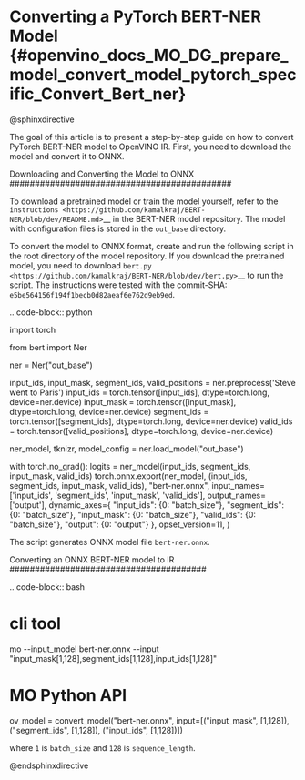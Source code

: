 # Converting a PyTorch BERT-NER Model {#openvino_docs_MO_DG_prepare_model_convert_model_pytorch_specific_Convert_Bert_ner}

@sphinxdirective

The goal of this article is to present a step-by-step guide on how to convert PyTorch BERT-NER model to OpenVINO IR. First, you need to download the model and convert it to ONNX.


Downloading and Converting the Model to ONNX
############################################

To download a pretrained model or train the model yourself, refer
to the `instructions <https://github.com/kamalkraj/BERT-NER/blob/dev/README.md>`__ in the
BERT-NER model repository. The model with configuration files is stored in the ``out_base`` directory.

To convert the model to ONNX format, create and run the following script in the root
directory of the model repository. If you download the pretrained model, you need
to download `bert.py <https://github.com/kamalkraj/BERT-NER/blob/dev/bert.py>`__ to run the script.
The instructions were tested with the commit-SHA: ``e5be564156f194f1becb0d82aeaf6e762d9eb9ed``.

.. code-block:: python

   import torch

   from bert import Ner

   ner = Ner("out_base")

   input_ids, input_mask, segment_ids, valid_positions = ner.preprocess('Steve went to Paris')
   input_ids = torch.tensor([input_ids], dtype=torch.long, device=ner.device)
   input_mask = torch.tensor([input_mask], dtype=torch.long, device=ner.device)
   segment_ids = torch.tensor([segment_ids], dtype=torch.long, device=ner.device)
   valid_ids = torch.tensor([valid_positions], dtype=torch.long, device=ner.device)

   ner_model, tknizr, model_config = ner.load_model("out_base")

   with torch.no_grad():
       logits = ner_model(input_ids, segment_ids, input_mask, valid_ids)
   torch.onnx.export(ner_model,
                     (input_ids, segment_ids, input_mask, valid_ids),
                     "bert-ner.onnx",
                     input_names=['input_ids', 'segment_ids', 'input_mask', 'valid_ids'],
                     output_names=['output'],
                     dynamic_axes={
                         "input_ids": {0: "batch_size"},
                         "segment_ids": {0: "batch_size"},
                         "input_mask": {0: "batch_size"},
                         "valid_ids": {0: "batch_size"},
                         "output": {0: "output"}
                     },
                     opset_version=11,
                     )


The script generates ONNX model file ``bert-ner.onnx``.

Converting an ONNX BERT-NER model to IR
#######################################

.. code-block:: bash

# cli tool 
mo --input_model bert-ner.onnx --input "input_mask[1,128],segment_ids[1,128],input_ids[1,128]"

# MO Python API
ov_model = convert_model("bert-ner.onnx", input=[("input_mask", [1,128]), ("segment_ids", [1,128]), ("input_ids", [1,128])])


where ``1`` is ``batch_size`` and ``128`` is ``sequence_length``.

@endsphinxdirective
